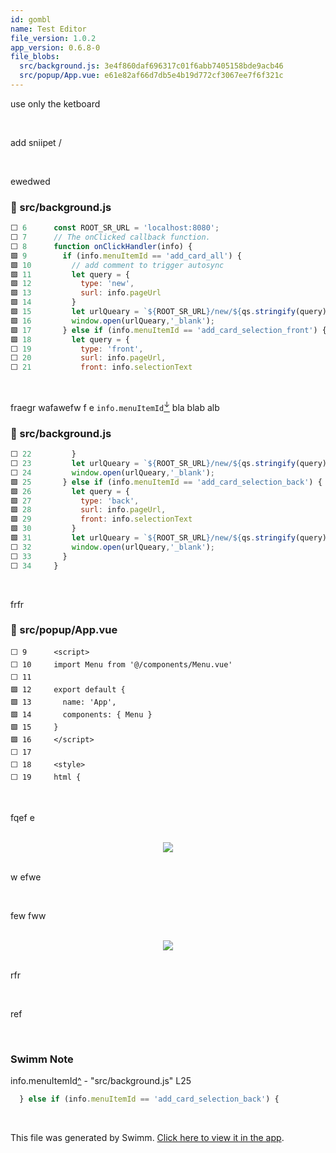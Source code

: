 ```yaml
---
id: gombl
name: Test Editor
file_version: 1.0.2
app_version: 0.6.8-0
file_blobs:
  src/background.js: 3e4f860daf696317c01f6abb7405158bde9acb46
  src/popup/App.vue: e61e82af66d7db5e4b19d772cf3067ee7f6f321c
---
```


use only the ketboard

<br/>

add sniipet /

<br/>

ewedwed
<!-- NOTE-swimm-snippet: the lines below link your snippet to Swimm -->
### 📄 src/background.js
```javascript
⬜ 6      const ROOT_SR_URL = 'localhost:8080';
⬜ 7      // The onClicked callback function.
⬜ 8      function onClickHandler(info) {
🟩 9        if (info.menuItemId == 'add_card_all') {
🟩 10         // add comment to trigger autosync
🟩 11         let query = {
🟩 12           type: 'new',
🟩 13           surl: info.pageUrl
🟩 14         }
🟩 15         let urlQueary = `${ROOT_SR_URL}/new/${qs.stringify(query)}`;
🟩 16         window.open(urlQueary,'_blank');
🟩 17       } else if (info.menuItemId == 'add_card_selection_front') {
🟩 18         let query = {
⬜ 19           type: 'front',
⬜ 20           surl: info.pageUrl,
⬜ 21           front: info.selectionText
```

<br/>

fraegr wafawefw f e `info.menuItemId`[<sup id="2wRJ0m">↓</sup>](#f-2wRJ0m) bla blab alb
<!-- NOTE-swimm-snippet: the lines below link your snippet to Swimm -->
### 📄 src/background.js
```javascript
⬜ 22         }
⬜ 23         let urlQueary = `${ROOT_SR_URL}/new/${qs.stringify(query)}`;
⬜ 24         window.open(urlQueary,'_blank');
🟩 25       } else if (info.menuItemId == 'add_card_selection_back') {
🟩 26         let query = {
🟩 27           type: 'back',
🟩 28           surl: info.pageUrl,
🟩 29           front: info.selectionText
🟩 30         }
🟩 31         let urlQueary = `${ROOT_SR_URL}/new/${qs.stringify(query)}`;
⬜ 32         window.open(urlQueary,'_blank');
⬜ 33       }
⬜ 34     }
```

<br/>

frfr
<!-- NOTE-swimm-snippet: the lines below link your snippet to Swimm -->
### 📄 src/popup/App.vue
```vue
⬜ 9      <script>
⬜ 10     import Menu from '@/components/Menu.vue'
⬜ 11     
🟩 12     export default {
🟩 13       name: 'App',
🟩 14       components: { Menu }
🟩 15     }
🟩 16     </script>
⬜ 17     
⬜ 18     <style>
⬜ 19     html {
```

<br/>

fqef e

<br/>

<div align="center"><img src="https://firebasestorage.googleapis.com/v0/b/swimm-dev-content/o/repositories%2FZ2l0aHViJTNBJTNBc3ItZXh0ZW5zaW9uJTNBJTNBZG91ZWs%3D%2Fc29bd829-38f9-4607-86b7-7631d06c8d74.jpg?alt=media&token=ecc29b52-1107-459c-a6b0-bd17490595f4" style="width:'50%'"/></div>

<br/>

w efwe

<br/>

few fww

<br/>

<div align="center"><img src="https://firebasestorage.googleapis.com/v0/b/swimm-dev-content/o/repositories%2FZ2l0aHViJTNBJTNBc3ItZXh0ZW5zaW9uJTNBJTNBZG91ZWs%3D%2F4d71d92e-ba2a-44ed-86d9-be3a429862f3.gif?alt=media&token=2c811321-a0eb-4b2b-adf1-85439b9d4e96" style="width:'50%'"/></div>

<br/>

rfr

<br/>

ref

<br/>

<!-- THIS IS AN AUTOGENERATED SECTION. DO NOT EDIT THIS SECTION DIRECTLY -->
### Swimm Note

<span id="f-2wRJ0m">info.menuItemId</span>[^](#2wRJ0m) - "src/background.js" L25
```javascript
  } else if (info.menuItemId == 'add_card_selection_back') {
```

<br/>

This file was generated by Swimm. [Click here to view it in the app](https://swimm-web-app.web.app/repos/Z2l0aHViJTNBJTNBc3ItZXh0ZW5zaW9uJTNBJTNBZG91ZWs=/docs/gombl).